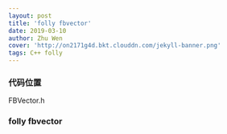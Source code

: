 ```yaml
---
layout: post
title: 'folly fbvector'
date: 2019-03-10
author: Zhu Wen
cover: 'http://on2171g4d.bkt.clouddn.com/jekyll-banner.png'
tags: C++ folly
---
```


### 代码位置
FBVector.h

### folly fbvector




